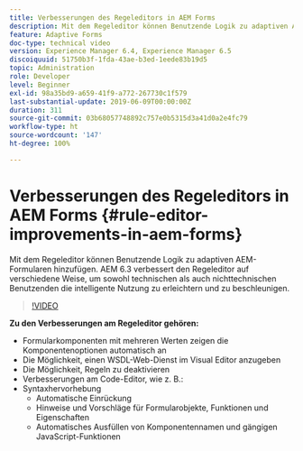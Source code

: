 ```yaml
---
title: Verbesserungen des Regeleditors in AEM Forms
description: Mit dem Regeleditor können Benutzende Logik zu adaptiven AEM-Formularen hinzufügen. AEM 6.3 verbessert den Regeleditor auf verschiedene Weise, um sowohl technischen als auch nichttechnischen Benutzenden die intelligente Nutzung zu erleichtern und zu beschleunigen.
feature: Adaptive Forms
doc-type: technical video
version: Experience Manager 6.4, Experience Manager 6.5
discoiquuid: 51750b3f-1fda-43ae-b3ed-1eede83b19d5
topic: Administration
role: Developer
level: Beginner
exl-id: 98a35bd9-a659-41f9-a772-267730c1f579
last-substantial-update: 2019-06-09T00:00:00Z
duration: 311
source-git-commit: 03b68057748892c757e0b5315d3a41d0a2e4fc79
workflow-type: ht
source-wordcount: '147'
ht-degree: 100%

---
```


# Verbesserungen des Regeleditors in AEM Forms {#rule-editor-improvements-in-aem-forms}

Mit dem Regeleditor können Benutzende Logik zu adaptiven AEM-Formularen hinzufügen. AEM 6.3 verbessert den Regeleditor auf verschiedene Weise, um sowohl technischen als auch nichttechnischen Benutzenden die intelligente Nutzung zu erleichtern und zu beschleunigen.

>[!VIDEO](https://video.tv.adobe.com/v/19653?quality=12&learn=on)

**Zu den Verbesserungen am Regeleditor gehören:**

* Formularkomponenten mit mehreren Werten zeigen die Komponentenoptionen automatisch an
* Die Möglichkeit, einen WSDL-Web-Dienst im Visual Editor anzugeben
* Die Möglichkeit, Regeln zu deaktivieren
* Verbesserungen am Code-Editor, wie z. B.:
* Syntaxhervorhebung
   * Automatische Einrückung
   * Hinweise und Vorschläge für Formularobjekte, Funktionen und Eigenschaften
   * Automatisches Ausfüllen von Komponentennamen und gängigen JavaScript-Funktionen
